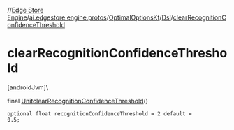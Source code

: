 //[Edge Store Engine](../../../../index.md)/[ai.edgestore.engine.protos](../../index.md)/[OptimalOptionsKt](../index.md)/[Dsl](index.md)/[clearRecognitionConfidenceThreshold](clear-recognition-confidence-threshold.md)

# clearRecognitionConfidenceThreshold

[androidJvm]\

final [Unit](https://kotlinlang.org/api/latest/jvm/stdlib/kotlin/-unit/index.html)[clearRecognitionConfidenceThreshold](clear-recognition-confidence-threshold.md)()

<code>optional float recognitionConfidenceThreshold = 2 default = 0.5;</code>
